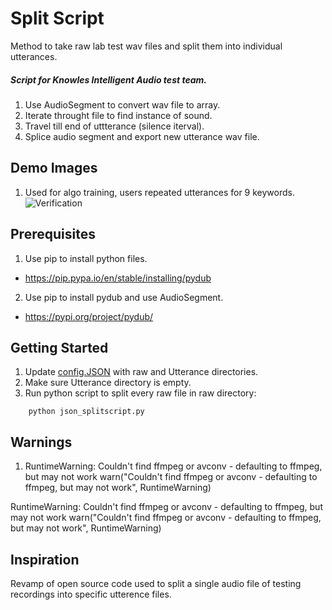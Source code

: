 # Split Script

Method to take raw lab test wav files and split them into individual utterances.
##### Script for Knowles Intelligent Audio test team.

1. Use AudioSegment to convert wav file to array.
2. Iterate throught file to find instance of sound.
3. Travel till end of uttterance (silence iterval).
4. Splice audio segment and export new utterance wav file.

## Demo Images
1. Used for algo training, users repeated utterances for 9 keywords.
![Verification](https://github.com/athom031/InternAudioScripts/blob/master/SplitScript/PlotVerification.jpg)

## Prerequisites

1. Use pip to install python files.
* https://pip.pypa.io/en/stable/installing/pydub 
2. Use pip to install pydub and use AudioSegment.
* https://pypi.org/project/pydub/

## Getting Started

1. Update [config.JSON](https://github.com/athom031/InternAudioScripts/blob/master/SplitScript/config.JSON) with raw and Utterance directories.
2. Make sure Utterance directory is empty.
3. Run python script to split every raw file in raw directory:
```
    python json_splitscript.py
```

## Warnings

1. RuntimeWarning: Couldn't find ffmpeg or avconv - defaulting to ffmpeg, but may not work
  warn("Couldn't find ffmpeg or avconv - defaulting to ffmpeg, but may not work", RuntimeWarning)
  
  RuntimeWarning: Couldn't find ffmpeg or avconv - defaulting to ffmpeg, but may not work
warn("Couldn't find ffmpeg or avconv - defaulting to ffmpeg, but may not work", RuntimeWarning)

## Inspiration

Revamp of open source code used to split a single audio file of testing recordings into specific utterence files.


